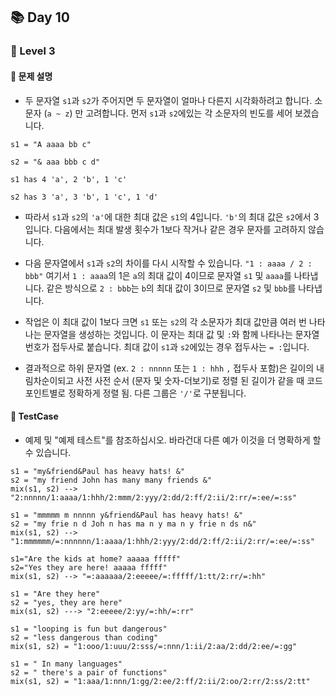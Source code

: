 ## 📚 Day 10
### 🚀 Level 3

#### 🤔 문제 설명

- 두 문자열 `s1`과 `s2`가 주어지면 두 문자열이 얼마나 다른지 시각화하려고 합니다. 
소문자 (`a ~ z`) 만 고려합니다. 먼저 `s1`과 `s2`에있는 각 소문자의 빈도를 세어 보겠습니다.

```
s1 = "A aaaa bb c"

s2 = "& aaa bbb c d"

s1 has 4 'a', 2 'b', 1 'c'

s2 has 3 'a', 3 'b', 1 'c', 1 'd'
```

- 따라서 `s1`과 `s2`의 `'a'`에 대한 최대 값은 `s1`의 4입니다. 
`'b'`의 최대 값은 `s2`에서 3입니다. 
다음에서는 최대 발생 횟수가 1보다 작거나 같은 경우 문자를 고려하지 않습니다.

- 다음 문자열에서 `s1`과 `s2`의 차이를 다시 시작할 수 있습니다. 
`"1 : aaaa / 2 : bbb"` 여기서 `1 : aaaa`의 1은 `a`의 최대 값이 4이므로 문자열 `s1` 및 `aaaa`를 나타냅니다. 
같은 방식으로 `2 : bbb`는 `b`의 최대 값이 3이므로 문자열 `s2` 및 `bbb`를 나타냅니다.

- 작업은 이 최대 값이 1보다 크면 `s1` 또는 `s2`의 각 소문자가 최대 값만큼 여러 번 나타나는 문자열을 생성하는 것입니다. 
이 문자는 최대 값 및 `:`와 함께 나타나는 문자열 번호가 접두사로 붙습니다. 최대 값이 `s1`과 `s2`에있는 경우 접두사는 `= :`입니다.

- 결과적으로 하위 문자열 (ex. `2 : nnnnn` 또는 `1 : hhh` `,` 접두사 포함)은 길이의 내림차순이되고 사전 사전 순서 (문자 및 숫자-더보기)로 정렬 된 길이가 같을 때 코드 포인트별로 정확하게 정렬 됨. 다른 그룹은 `'/'`로 구분됩니다. 


#### 🎯 TestCase

- 예제 및 "예제 테스트"를 참조하십시오.
바라건대 다른 예가 이것을 더 명확하게 할 수 있습니다.

```
s1 = "my&friend&Paul has heavy hats! &"
s2 = "my friend John has many many friends &"
mix(s1, s2) --> "2:nnnnn/1:aaaa/1:hhh/2:mmm/2:yyy/2:dd/2:ff/2:ii/2:rr/=:ee/=:ss"

s1 = "mmmmm m nnnnn y&friend&Paul has heavy hats! &"
s2 = "my frie n d Joh n has ma n y ma n y frie n ds n&"
mix(s1, s2) --> "1:mmmmmm/=:nnnnnn/1:aaaa/1:hhh/2:yyy/2:dd/2:ff/2:ii/2:rr/=:ee/=:ss"

s1="Are the kids at home? aaaaa fffff"
s2="Yes they are here! aaaaa fffff"
mix(s1, s2) --> "=:aaaaaa/2:eeeee/=:fffff/1:tt/2:rr/=:hh"

s1 = "Are they here"
s2 = "yes, they are here"
mix(s1, s2) ---> "2:eeeee/2:yy/=:hh/=:rr"

s1 = "looping is fun but dangerous"
s2 = "less dangerous than coding"
mix(s1, s2) = "1:ooo/1:uuu/2:sss/=:nnn/1:ii/2:aa/2:dd/2:ee/=:gg"

s1 = " In many languages"
s2 = " there's a pair of functions"
mix(s1, s2) = "1:aaa/1:nnn/1:gg/2:ee/2:ff/2:ii/2:oo/2:rr/2:ss/2:tt"
```